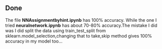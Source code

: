 ## Done
The file **NNAssignmentbyhint.ipynb** has 100% accuracy.
While the one I tried **neuralnetwork.ipynb** has about 70-80% accuracy.The mistake I did was I did split the data using train_test_split from sklearn.model_selection,changing that to take,skip method gives 100% accuracy in my model too...
